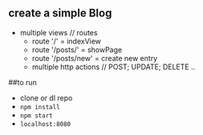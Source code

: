 ## create a simple Blog
- multiple views // routes
  * route '/' = indexView
  * route '/posts/<nummer>' = showPage <nummer>
  * route '/posts/new' = create new entry
  * multiple http actions // POST; UPDATE; DELETE ..


##to run
- clone or dl repo
- `npm install`
- `npm start`
- `localhost:8080`
